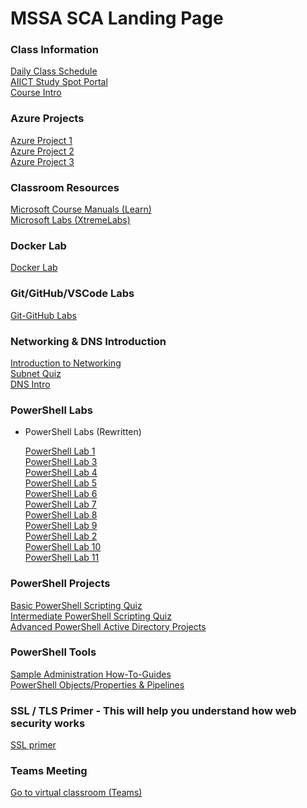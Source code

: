 # MSSA SCA Landing Page

### Class Information

[Daily Class Schedule](ClassSchedule.md#mssa-sca-course-schdule)<br>
[AIICT Study Spot Portal](https://www.studyspot.com.au/my/)<br>
[Course Intro](MSSA-SCA-Intro.md#getting-started-with-your-mssa-sca-course)<br>

### Azure Projects
[Azure Project 1](AzureProjects/AzureProject1.md#azure-network-security-challenge)<br>
[Azure Project 2](AzureProjects/AzureProject2.md#azure-role-based-access-project)<br>
[Azure Project 3](AzureProjects/AzureProject3.md#azure-access-to-storage-account-via-a-service-endpoint)<br>

### Classroom Resources

[Microsoft Course Manuals (Learn)](https://learn.microsoft.com)<br>
[Microsoft Labs (XtremeLabs)](https://xtremelabs.net/)<br> 

### Docker Lab
[Docker Lab](DockerLab#readme)<br>

### Git/GitHub/VSCode Labs

[Git-GitHub Labs](GitTraining/0-GitTrainingMain.md#git--github--vscode-training)<br>

### Networking & DNS Introduction 
[Introduction to Networking](NetworkingIntro/Network%20Intro%20MSSA.pdf)<br>
[Subnet Quiz](NetworkingIntro/SubnettingQuiz.md)<br>
[DNS Intro](DNS/DNS%20Intro.pdf)<br>

### PowerShell Labs
- PowerShell Labs (Rewritten)

  [PowerShell Lab  1](PowerShellTraining/Labs/PowerShell-Lab-01.md)<br>
  [PowerShell Lab  3](PowerShellTraining/Labs/PowerShell-Lab-03.md)<br>
  [PowerShell Lab  4](PowerShellTraining/Labs/PowerShell-Lab-04.md)<br>
  [PowerShell Lab  5](PowerShellTraining/Labs/PowerShell-Lab-05.md)<br>
  [PowerShell Lab  6](PowerShellTraining/Labs/PowerShell-Lab-06.md)<br>
  [PowerShell Lab  7](PowerShellTraining/Labs/PowerShell-Lab-07.md)<br>
  [PowerShell Lab  8](PowerShellTraining/Labs/PowerShell-Lab-08.md)<br>
  [PowerShell Lab  9](PowerShellTraining/Labs/PowerShell-Lab-09.md)<br>
  [PowerShell Lab  2](PowerShellTraining/Labs/PowerShell-Lab-02.md)<br>
  [PowerShell Lab 10](PowerShellTraining/Labs/PowerShell-Lab-10.md)<br>
  [PowerShell Lab 11](PowerShellTraining/Labs/PowerShell-Lab-11.md)<br>



### PowerShell Projects
[Basic PowerShell Scripting Quiz](PowerShellTraining/EarlyPowerShellQuiz.md#entry-level-powershell-quiz)<br>
[Intermediate PowerShell Scripting Quiz](PowerShellTraining/PowerShell-Quiz.md#powershell-quiz)<br>
[Advanced PowerShell Active Directory Projects](PowerShellTraining/PSADProjectHeading.MD#powershell-projects)<br>

### PowerShell Tools
[Sample Administration How-To-Guides](https://docs.microsoft.com/en-us/powershell/scripting/samples/sample-scripts-for-administration?view=powershell-7.2)<br>
[PowerShell Objects/Properties & Pipelines](PowerShellTraining/PSPipelineCarBoat.pdf)<br>

### SSL / TLS Primer - This will help you understand how web security works
[SSL primer](https://github.com/brentd09/Documents/blob/main/Encryption/SSL%20Explained.pdf)<br>

### Teams Meeting

[Go to virtual classroom (Teams)](https://teams.microsoft.com/l/meetup-join/19%3a4f6a0cc49f524e50bc24745e3f828ad4%40thread.tacv2/1637297739159?context=%7b%22Tid%22%3a%226e640474-4dfe-443f-8c3f-6d1b6dffbcf6%22%2c%22Oid%22%3a%222cb25837-9388-4fc3-8378-efd462054183%22%7d)
